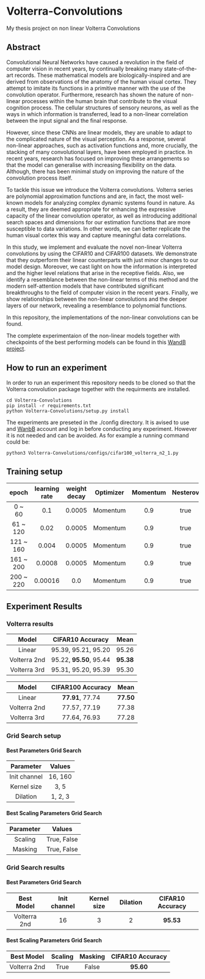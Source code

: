 # Volterra-Convolutions
My thesis project on non linear Volterra Convolutions

## Abstract
Convolutional Neural Networks have caused a revolution in the field of computer vision in recent years, by continually breaking many state-of-the-art records.
These mathematical models are biologically-inspired and are derived from observations of the anatomy of the human visual cortex. They attempt to imitate its functions in a primitive manner with the use of the convolution operator.
Furthermore, research has shown the nature of non-linear processes within the human brain that contribute to the visual cognition process. The cellular structures of sensory neurons, as well as the ways in which information is transferred, lead to a non-linear correlation between the input signal and the final response.

However, since these CNNs are linear models, they are unable to adapt to the complicated nature of the visual perception.
As a response, several non-linear approaches, such as activation functions and, more crucially, the stacking of many convolutional layers, have been employed in practice. In recent years, research has focused on improving these arrangements so that the model can generalise with increasing flexibility on the data.
Although, there has been minimal study on improving the nature of the convolution process itself. 

To tackle this issue we introduce the Volterra convolutions.
Volterra series are polynomial approximation functions and are, in fact, the most well-known models for analyzing complex dynamic systems found in nature. 
As a result, they are deemed appropriate for enhancing the expressive capacity of the linear convolution operator, as well as introducing additional search spaces and dimensions for our estimation functions that are more susceptible to data variations. In other words, we can better replicate the human visual cortex this way and capture meaningful data correlations. 

In this study, we implement and evaluate the novel non-linear Volterra convolutions by using the CIFAR10 and CIFAR100 datasets.
We demonstrate that they outperform their linear counterparts with just minor changes to our model design.
Moreover, we cast light on how the information is interpreted and the higher level relations that arise in the receptive fields.
Also, we identify a resemblance between the non-linear terms of this method and the modern self-attention models that have contributed significant breakthroughs to the field of computer vision in the recent years.
Finally, we show relationships between the non-linear convolutions and the deeper layers of our network, revealing a resemblance to polynomial functions.

In this repository, the implementations of the non-linear convolutions can be found.

The complete experimentaion of the non-linear models together with checkpoints of the best performing models can be found in this [WandB project](https://wandb.ai/andreas_giannoutsos/Volterra-Convolutions).

## How to run an experiment

In order to run an experiment this repository needs to be cloned so that the Volterra convolution package together with the requirments are installed.

```git clone https://github.com/AGiannoutsos/Volterra-Convolutions.git
cd Volterra-Convolutions 
pip install -r requirements.txt
python Volterra-Convolutions/setup.py install
```

The experiments are preseted in the ./config directory. It is avised to use and [WanbB](https://wandb.ai/site) account and log in before conducting any experiment. However it is not needed and can be avoided.
As for example a running command could be:

```
python3 Volterra-Convolutions/configs/cifar100_volterra_n2_1.py
```




## Training setup

|   epoch   | learning rate |  weight decay | Optimizer | Momentum | Nesterov |
|:---------:|:-------------:|:-------------:|:---------:|:--------:|:--------:|
|   0 ~ 60  |      0.1      |     0.0005    | Momentum  |    0.9   |   true   |
|  61 ~ 120 |      0.02     |     0.0005    | Momentum  |    0.9   |   true   |
| 121 ~ 160 |     0.004     |     0.0005    | Momentum  |    0.9   |   true   |
| 161 ~ 200 |     0.0008    |     0.0005    | Momentum  |    0.9   |   true   |
| 200 ~ 220 |     0.00016   |     0.0       | Momentum  |    0.9   |   true   |

## Experiment Results

### Volterra results

| Model         | CIFAR10 Accuracy          | Mean         | 
|:-------------:|:-------------------------:|:------------:|
| Linear        |   95.39, 95.21, 95.20     |   95.26      | 
| Volterra 2nd  |   95.22, **95.50**, 95.44 |   **95.38**  |
| Volterra 3rd  |   95.31, 95.20, 95.39     |   95.30      |

| Model         | CIFAR100 Accuracy  | Mean         | 
|:-------------:|:------------------:|:------------:|
| Linear        |   **77.91**, 77.74 |   **77.50**  | 
| Volterra 2nd  |   77.57, 77.19     |   77.38      |
| Volterra 3rd  |   77.64, 76.93     |   77.28      |

### Grid Search setup

#### Best Parameters Grid Search
| Parameter          | Values      |
|:------------------:|:-----------:|
| Init channel       |   16, 160   |
| Kernel size        |   3, 5      |
| Dilation           |   1, 2, 3   |


#### Best Scaling Parameters Grid Search
| Parameter          | Values        |
|:------------------:|:-------------:|
| Scaling            |   True, False |
| Masking            |   True, False |

### Grid Search results


#### Best Parameters Grid Search
| Best Model         | Init channel | Kernel size | Dilation | CIFAR10 Accuracy |
|:------------------:|:------------:|:-----------:|:--------:|:----------------:|
| Volterra 2nd       |   16         | 3           | 2        | **95.53**        |


#### Best Scaling Parameters Grid Search
| Best Model         | Scaling | Masking | CIFAR10 Accuracy |
|:------------------:|:-------:|:-------:|:----------------:|
| Volterra 2nd       | True    | False   | **95.60**        |




